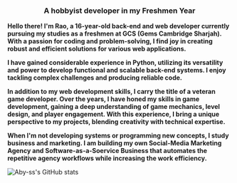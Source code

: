 <h3 align="center">A hobbyist developer in my Freshmen Year</h3>

**Hello there! I'm Rao, a 16-year-old back-end and web developer currently pursuing my studies as a freshmen at GCS (Gems Cambridge Sharjah). With a passion for coding and problem-solving, I find joy in creating robust and efficient solutions for various web applications.**

**I have gained considerable experience in Python, utilizing its versatility and power to develop functional and scalable back-end systems. I enjoy tackling complex challenges and producing reliable code.**

**In addition to my web development skills, I carry the title of a veteran game developer. Over the years, I have honed my skills in game development, gaining a deep understanding of game mechanics, level design, and player engagement. With this experience, I bring a unique perspective to my projects, blending creativity with technical expertise.**

**When I'm not developing systems or programming new concepts, I study business and marketing. I am building my own Social-Media Marketing Agency and Software-as-a-Soervice Business that automates the repetitive agency workflows while increasing the work efficiency.**

![Aby-ss's GitHub stats](https://github-readme-stats.vercel.app/api?username=Aby-ss&show_icons=true&theme=github_dark)


